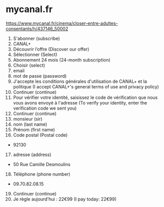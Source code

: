 # mycanal.fr

<https://www.mycanal.fr/cinema/closer-entre-adultes-consentants/h/437146_50002>

1. S'abonner (subscribe)
2. CANAL+
3. Découvrir l’offre (Discover our offer)
4. Sélectionner (Select)
5. Abonnement 24 mois (24-month subscription)
6. Choisir (select)
7. email
8. mot de passe (password)
9. J'accepte les conditions générales d'utilisation de CANAL+ et la politique
   (I accept CANAL+'s general terms of use and privacy policy)
10. Continuer (continue)
11. Pour vérifier votre identité, saisissez le code de vérification que nous
   vous avons envoyé à l'adresse (To verify your identity, enter the verification
   code we sent you)
12. Continuer (continue)
13. monsieur (sir)
14. nom (last name)
15. Prénom (first name)
16. Code postal (Postal code)
   - 92130
17. adresse (address)
   - 50 Rue Camille Desmoulins
18. Téléphone (phone number)
   - 09.70.82.08.15
19. Continuer (continue)
20. Je règle aujourd'hui : 22€99 (I pay today: 22€99)
